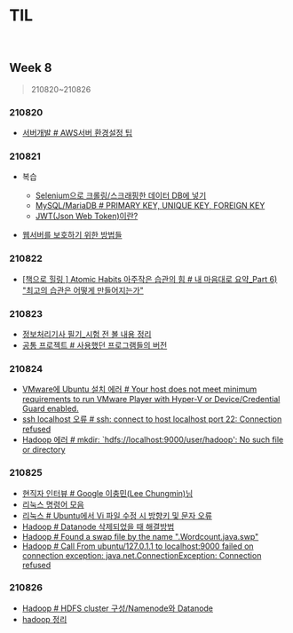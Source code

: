 # TIL

<br>

## Week 8

> 210820~210826



### 210820

* [서버개발 # AWS서버 환경설정 팁](https://pythontoomuchinformation.tistory.com/421)



### 210821

* 복습
  * [Selenium으로 크롤링/스크래핑한 데이터 DB에 넣기]( https://pythontoomuchinformation.tistory.com/409)
  * [MySQL/MariaDB # PRIMARY KEY, UNIQUE KEY, FOREIGN KEY]( https://pythontoomuchinformation.tistory.com/348)
  * [JWT(Json Web Token)이란?](https://pythontoomuchinformation.tistory.com/339)

* [웹서버를 보호하기 위한 방법들](https://pythontoomuchinformation.tistory.com/422)



### 210822

* [[책으로 힐링 ] Atomic Habits 아주작은 습관의 힘 # 내 마음대로 요약_Part 6) "최고의 습관은 어떻게 만들어지는가"](https://pythontoomuchinformation.tistory.com/423)



### 210823

* [정보처리기사 필기_시험 전 볼 내용 정리](https://pythontoomuchinformation.tistory.com/425)
* [공통 프로젝트 # 사용했던 프로그램들의 버전](https://pythontoomuchinformation.tistory.com/424)



### 210824

* [VMware에 Ubuntu 설치 에러 # Your host does not meet minimum requirements to run VMware Player with Hyper-V or Device/Credential Guard enabled.](https://pythontoomuchinformation.tistory.com/426)
* [ssh localhost 오류 # ssh: connect to host localhost port 22: Connection refused](https://pythontoomuchinformation.tistory.com/427)
* [Hadoop 에러 # mkdir: `hdfs://localhost:9000/user/hadoop': No such file or directory](https://pythontoomuchinformation.tistory.com/428)



### 210825

* [현직자 인터뷰 # Google 이충민(Lee Chungmin)님](https://pythontoomuchinformation.tistory.com/429)
* [리눅스 명령어 모음](https://pythontoomuchinformation.tistory.com/430)
* [리눅스 # Ubuntu에서 Vi 파일 수정 시 방향키 및 문자 오류](https://pythontoomuchinformation.tistory.com/431)
* [Hadoop # Datanode 삭제되었을 때 해결방법](https://pythontoomuchinformation.tistory.com/432)
* [Hadoop # Found a swap file by the name ".Wordcount.java.swp"](https://pythontoomuchinformation.tistory.com/433)
* [Hadoop # Call From ubuntu/127.0.1.1 to localhost:9000 failed on connection exception: java.net.ConnectionException: Connection refused](https://pythontoomuchinformation.tistory.com/434)



### 210826

* [Hadoop # HDFS cluster 구성/Namenode와 Datanode](https://pythontoomuchinformation.tistory.com/435)
* [hadoop 정리](https://pythontoomuchinformation.tistory.com/436)

